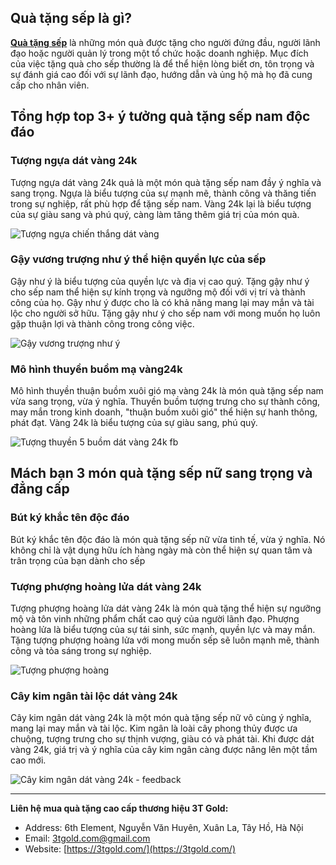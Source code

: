 <h2 id="ftoc-1-qua-tang-sep-la-gi" class="ftwp-heading"><strong>Quà tặng sếp là gì?</strong></h2>

<strong><a href="https://3tgold.com/qua-tang-sep.html" target="_blank" rel="noopener">Quà tặng sếp</a></strong> là những món quà được tặng cho người đứng đầu, người lãnh đạo hoặc người quản lý trong một tổ chức hoặc doanh nghiệp. Mục đích của việc tặng quà cho sếp thường là để thể hiện lòng biết ơn, tôn trọng và sự đánh giá cao đối với sự lãnh đạo, hướng dẫn và ủng hộ mà họ đã cung cấp cho nhân viên.

<h2><strong>Tổng hợp top 3+ ý tưởng quà tặng sếp nam độc đáo</strong></h2>

<h3><strong>Tượng ngựa dát vàng 24k</strong></h3>

Tượng ngựa dát vàng 24k quả là một món quà tặng sếp nam đầy ý nghĩa và sang trọng. Ngựa là biểu tượng của sự mạnh mẽ, thành công và thăng tiến trong sự nghiệp, rất phù hợp để tặng sếp nam. Vàng 24k lại là biểu tượng của sự giàu sang và phú quý, càng làm tăng thêm giá trị của món quà.

![Tượng ngựa chiến thắng dát vàng](https://github.com/3tgoldcom/quatangsep/assets/173459734/c6836112-8b6b-4178-ac92-30cba505394e)


<h3><strong>Gậy vương trượng như ý thể hiện quyền lực của sếp</strong></h3>

Gậy như ý là biểu tượng của quyền lực và địa vị cao quý. Tặng gậy như ý cho sếp nam thể hiện sự kính trọng và ngưỡng mộ đối với vị trí và thành công của họ. Gậy như ý được cho là có khả năng mang lại may mắn và tài lộc cho người sở hữu. Tặng gậy như ý cho sếp nam với mong muốn họ luôn gặp thuận lợi và thành công trong công việc.

![Gậy vương trượng như ý](https://github.com/3tgoldcom/quatangsep/assets/173459734/5d92ace6-0f9b-4579-967f-c9e29db7f825)


<h3><strong>Mô hình thuyền buồm mạ vàng24k </strong></h3>

Mô hình thuyền thuận buồm xuôi gió mạ vàng 24k là món quà tặng sếp nam vừa sang trọng, vừa ý nghĩa. Thuyền buồm tượng trưng cho sự thành công, may mắn trong kinh doanh, "thuận buồm xuôi gió" thể hiện sự hanh thông, phát đạt. Vàng 24k là biểu tượng của sự giàu sang, phú quý.

![Tượng thuyền 5 buồm dát vàng 24k fb](https://github.com/3tgoldcom/quatangsep/assets/173459734/ef2b4d77-b315-46eb-b922-83ed5016dd29)

<h2><strong>Mách bạn 3 món quà tặng sếp nữ sang trọng và đẳng cấp</strong></h2>

###  Bút ký khắc tên độc đáo
Bút ký khắc tên độc đáo là món quà tặng sếp nữ vừa tinh tế, vừa ý nghĩa. Nó không chỉ là vật dụng hữu ích hàng ngày mà còn thể hiện sự quan tâm và trân trọng của bạn dành cho sếp

###  Tượng phượng hoàng lửa dát vàng 24k

Tượng phượng hoàng lửa dát vàng 24k là món quà tặng thể hiện sự ngưỡng mộ và tôn vinh những phẩm chất cao quý của người lãnh đạo. Phượng hoàng lửa là biểu tượng của sự tái sinh, sức mạnh, quyền lực và may mắn. Tặng tượng phượng hoàng lửa với mong muốn sếp sẽ luôn mạnh mẽ, thành công và tỏa sáng trong sự nghiệp.

![Tượng phượng hoàng](https://github.com/3tgoldcom/quatangsep/assets/173459734/ee999e48-9c03-4be5-a821-014f44629050)

###  Cây kim ngân tài lộc dát vàng 24k

Cây kim ngân dát vàng 24k là một món quà tặng sếp nữ vô cùng ý nghĩa, mang lại may mắn và tài lộc. Kim ngân là loài cây phong thủy được ưa chuộng, tượng trưng cho sự thịnh vượng, giàu có và phát tài. Khi được dát vàng 24k, giá trị và ý nghĩa của cây kim ngân càng được nâng lên một tầm cao mới.

![Cây kim ngân dát vàng 24k - feedback](https://github.com/3tgoldcom/quatangsep/assets/173459734/5386f5c1-37a4-43fd-932f-54869f693656)

-----------------------------------------------------------------------

**Liên hệ mua quà tặng cao cấp thương hiệu 3T Gold:**

*   Address: 6th Element, Nguyễn Văn Huyên, Xuân La, Tây Hồ, Hà Nội
*   Email: 3tgold.com@gmail.com
*   Website: [https://3tgold.com/](https://3tgold.com/)
